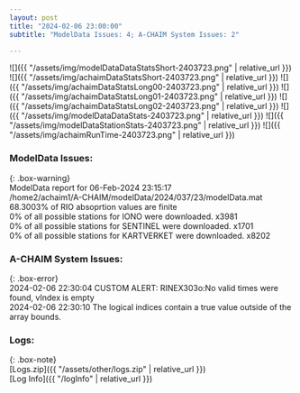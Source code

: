 ```yaml
---
layout: post
title: "2024-02-06 23:00:00"
subtitle: "ModelData Issues: 4; A-CHAIM System Issues: 2"

---
```


![]({{ "/assets/img/modelDataDataStatsShort-2403723.png" | relative_url }})
![]({{ "/assets/img/achaimDataStatsShort-2403723.png" | relative_url }})
![]({{ "/assets/img/achaimDataStatsLong00-2403723.png" | relative_url }})
![]({{ "/assets/img/achaimDataStatsLong01-2403723.png" | relative_url }})
![]({{ "/assets/img/achaimDataStatsLong02-2403723.png" | relative_url }})
![]({{ "/assets/img/modelDataDataStats-2403723.png" | relative_url }})
![]({{ "/assets/img/modelDataStationStats-2403723.png" | relative_url }})
![]({{ "/assets/img/achaimRunTime-2403723.png" | relative_url }})


### ModelData Issues:  
  
{: .box-warning}  
 ModelData report for 06-Feb-2024 23:15:17   
 /home2/achaim1/A-CHAIM/modelData/2024/037/23/modelData.mat   
 68.3003% of RIO absoprtion values are finite   
 0% of all possible stations for IONO were downloaded. x3981   
 0% of all possible stations for SENTINEL were downloaded. x1701   
 0% of all possible stations for KARTVERKET were downloaded. x8202   
  
### A-CHAIM System Issues:  
  
{: .box-error}  
2024-02-06 22:30:04 CUSTOM ALERT: RINEX303o:No valid times were found, vIndex is empty  
2024-02-06 22:30:10 The logical indices contain a true value outside of the array bounds.  

### Logs:  
  
{: .box-note}  
[Logs.zip]({{ "/assets/other/logs.zip" | relative_url }})  
[Log Info]({{ "/logInfo" | relative_url }})  
